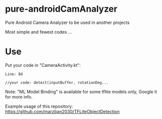 # pure-androidCamAnalyzer
Pure Android Camera Analyzer to be used in another projects

Most simple and fewest codes ...

# Use
Put your code in "CameraActivity.kt":
```
Line: 84

//your code: detect(inputBuffer, rotationDeg...

```

Note: "ML Model Binding" is available for some tflite models only, Google it for more info.

Example usage of this repository:
https://github.com/marzban2030/TFLiteObjectDetection
